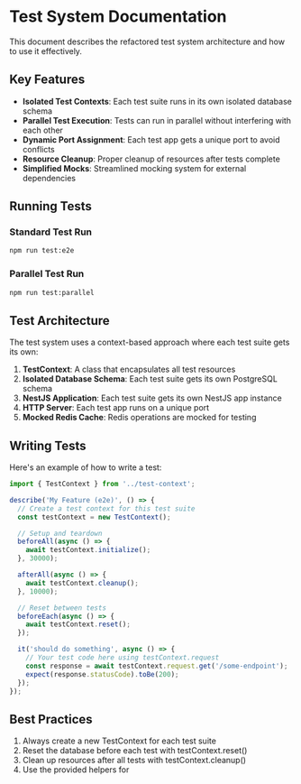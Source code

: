 # Test System Documentation

This document describes the refactored test system architecture and how to use it effectively.

## Key Features

- **Isolated Test Contexts**: Each test suite runs in its own isolated database schema
- **Parallel Test Execution**: Tests can run in parallel without interfering with each other
- **Dynamic Port Assignment**: Each test app gets a unique port to avoid conflicts
- **Resource Cleanup**: Proper cleanup of resources after tests complete
- **Simplified Mocks**: Streamlined mocking system for external dependencies

## Running Tests

### Standard Test Run

```bash
npm run test:e2e
```

### Parallel Test Run

```bash
npm run test:parallel
```

## Test Architecture

The test system uses a context-based approach where each test suite gets its own:

1. **TestContext**: A class that encapsulates all test resources
2. **Isolated Database Schema**: Each test suite gets its own PostgreSQL schema
3. **NestJS Application**: Each test suite gets its own NestJS app instance
4. **HTTP Server**: Each test app runs on a unique port
5. **Mocked Redis Cache**: Redis operations are mocked for testing

## Writing Tests

Here's an example of how to write a test:

```typescript
import { TestContext } from '../test-context';

describe('My Feature (e2e)', () => {
  // Create a test context for this test suite
  const testContext = new TestContext();

  // Setup and teardown
  beforeAll(async () => {
    await testContext.initialize();
  }, 30000);

  afterAll(async () => {
    await testContext.cleanup();
  }, 10000);

  // Reset between tests
  beforeEach(async () => {
    await testContext.reset();
  });

  it('should do something', async () => {
    // Your test code here using testContext.request
    const response = await testContext.request.get('/some-endpoint');
    expect(response.statusCode).toBe(200);
  });
});
```

## Best Practices

1. Always create a new TestContext for each test suite
2. Reset the database before each test with testContext.reset()
3. Clean up resources after all tests with testContext.cleanup()
4. Use the provided helpers for
